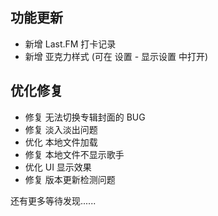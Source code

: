 ## 功能更新
+ 新增 Last.FM 打卡记录
+ 新增 亚克力样式 (可在 设置 - 显示设置 中打开)


## 优化修复
* 修复 无法切换专辑封面的 BUG
* 修复 淡入淡出问题
* 优化 本地文件加载
* 修复 本地文件不显示歌手
* 优化 UI 显示效果
* 修复 版本更新检测问题

还有更多等待发现......